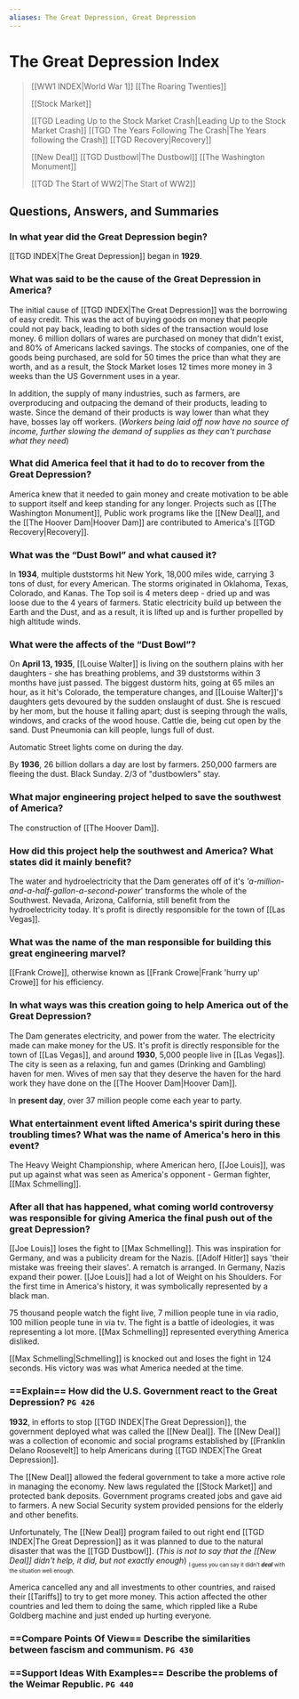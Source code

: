 ```yaml
---
aliases: The Great Depression, Great Depression
---
```

# The Great Depression Index

> [[WW1 INDEX|World War 1]]
> [[The Roaring Twenties]]
>
> [[Stock Market]]
> 
> [[TGD Leading Up to the Stock Market Crash|Leading Up to the Stock Market Crash]]
> [[TGD The Years Following The Crash|The Years following the Crash]]
> [[TGD Recovery|Recovery]]
>
> [[New Deal]]
> [[TGD Dustbowl|The Dustbowl]]
> [[The Washington Monument]]
>
> [[TGD The Start of WW2|The Start of WW2]]
## Questions, Answers, and Summaries
### In what year did the Great Depression begin?
[[TGD INDEX|The Great Depression]] began in **1929**.
### What was said to be the cause of the Great Depression in America?
The initial cause of [[TGD INDEX|The Great Depression]] was the borrowing of easy credit. This was the act of buying goods on money that people could not pay back, leading to both sides of the transaction would lose money. 6 million dollars of wares are purchased on money that didn't exist, and 80% of Americans lacked savings. The stocks of companies, one of the goods being purchased, are sold for 50 times the price than what they are worth, and as a result, the Stock Market loses 12 times more money in 3 weeks than the US Government uses in a year.  

In addition, the supply of many industries, such as farmers, are overproducing and outpacing the demand of their products, leading to waste. Since the demand of their products is way lower than what they have, bosses lay off workers. (*Workers being laid off now have no source of income, further slowing the demand of supplies as they can't purchase what they need*) 
### What did America feel that it had to do to recover from the Great Depression?
America knew that it needed to gain money and create motivation to be able to support itself and keep standing for any longer. Projects such as [[The Washington Monument]], Public work programs like the [[New Deal]], and the [[The Hoover Dam|Hoover Dam]] are contributed to America's [[TGD Recovery|Recovery]].
### What was the “Dust Bowl” and what caused it?
In **1934**, multiple duststorms hit New York, 18,000 miles wide, carrying 3 tons of dust, for every American. The storms originated in Oklahoma, Texas, Colorado, and Kanas. The Top soil is 4 meters deep - dried up and was loose due to the 4 years of farmers. Static electricity build up between the Earth and the Dust, and as a result, it is lifted up and is further propelled by high altitude winds.
### What were the affects of the “Dust Bowl”?
On **April 13, 1935**, [[Louise Walter]] is living on the southern plains with her daughters - she has breathing problems, and 39 duststorms within 3 months have just passed. The biggest dustorm hits, going at 65 miles an hour, as it hit's Colorado, the temperature changes, and [[Louise Walter]]'s daughters gets devoured by the sudden onslaught of dust. She is rescued by her mom, but the house it falling apart; dust is seeping through the walls, windows, and cracks of the wood house. Cattle die, being cut open by the sand. Dust Pneumonia can kill people, lungs full of dust.

Automatic Street lights come on during the day.

By **1936**, 26 billion dollars a day are lost by farmers. 250,000 farmers are fleeing the dust. Black Sunday. 2/3 of "dustbowlers" stay.
### What major engineering project helped to save the southwest of America?
The construction of [[The Hoover Dam]].
### How did this project help the southwest and America? What states did it mainly benefit?
The water and hydroelectricity that the Dam generates off of it's *'a-million-and-a-half-gallon-a-second-power*' transforms the whole of the Southwest. Nevada, Arizona, California, still benefit from the hydroelectricity today. It's profit is directly responsible for the town of [[Las Vegas]].
### What was the name of the man responsible for building this great engineering marvel?
[[Frank Crowe]], otherwise known as [[Frank Crowe|Frank 'hurry up' Crowe]] for his efficiency.
### In what ways was this creation going to help America out of the Great Depression?
The Dam generates electricity, and power from the water. The electricity made can make money for the US. It's profit is directly responsible for the town of [[Las Vegas]], and around **1930**, 5,000 people live in [[Las Vegas]]. The city is seen as a relaxing, fun and games (Drinking and Gambling) haven for men. Wives of men say that they deserve the haven for the hard work they have done on the [[The Hoover Dam|Hoover Dam]].

In **present day**, over 37 million people come each year to party.
### What entertainment event lifted America's spirit during these troubling times? What was the name of America's hero in this event?
The Heavy Weight Championship, where American hero, [[Joe Louis]], was put up against what was seen as America's opponent - German fighter, [[Max Schmelling]].
### After all that has happened, what coming world controversy was responsible for giving America the final push out of the great Depression?
[[Joe Louis]] loses the fight to [[Max Schmelling]]. This was inspiration for Germany, and was a publicity dream for the Nazis. [[Adolf Hitler]] says 'their mistake was freeing their slaves'. A rematch is arranged. In Germany, Nazis expand their power. [[Joe Louis]] had a lot of Weight on his Shoulders. For the first time in America's history, it was symbolically represented by a black man.

75 thousand people watch the fight live, 7 million people tune in via radio, 100 million people tune in via tv. The fight is a battle of ideologies, it was representing a lot more. [[Max Schmelling]] represented everything America disliked.

[[Max Schmelling|Schmelling]] is knocked out and loses the fight in 124 seconds. His victory was was what America needed at the time.
### ==Explain== How did the U.S. Government react to the Great Depression? `PG 426`
**1932**, in efforts to stop [[TGD INDEX|The Great Depression]], the government deployed what was called the [[New Deal]]. The [[New Deal]] was a collection of economic and social programs established by [[Franklin Delano Roosevelt]] to help Americans during [[TGD INDEX|The Great Depression]].

The [[New Deal]] allowed the federal government to take a more active role in managing the economy. New laws regulated the [[Stock Market]] and protected bank deposits. Government programs created jobs and gave aid to farmers. A new Social Security system provided pensions for the elderly and other benefits.

Unfortunately, The [[New Deal]] program failed to out right end [[TGD INDEX|The Great Depression]] as it was planned to due to the natural disaster that was the [[TGD Dustbowl]]. (*This is not to say that the [[New Deal]] didn't help, it did, but not exactly enough*)
<sub><sub>I guess you can say it didn't ***deal*** with the situation well enough.</sub></sub>

America cancelled any and all investments to other countries, and raised their [[Tariffs]] to try to get more money. This action affected the other countries and led them to doing the same, which rippled like a Rube Goldberg machine and just ended up hurting everyone.
### ==Compare Points Of View== Describe the similarities between fascism and communism. `PG 430`
### ==Support Ideas With Examples== Describe the problems of the Weimar Republic. `PG 440`